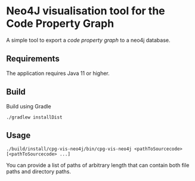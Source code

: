 # Neo4J visualisation tool for the Code Property Graph 

A simple tool to export a *code property graph* to a neo4j database.

## Requirements

The application requires Java 11 or higher.

## Build

Build using Gradle

```
./gradlew installDist
```

## Usage

```
./build/install/cpg-vis-neo4j/bin/cpg-vis-neo4j <pathToSourcecode> [<pathToSourcecode> ...]
```
You can provide a list of paths of arbitrary length that can contain both file paths and directory paths.

